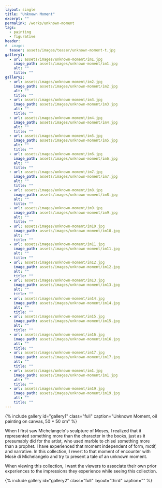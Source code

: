 ```yaml
---
layout: single
title: "Unknown Moment"
excerpt: ""
permalink: /works/unknown-moment
tags:
  - painting
  - figurative
header:
#  image: 
  teaser: assets/images/teaser/unknown-moment-t.jpg 
gallery1:
  - url: assets/images/unknown-moment/im1.jpg
    image_path: assets/images/unknown-moment/im1.jpg
    alt: ""
    title: ""
gallery2:
  - url: assets/images/unknown-moment/im2.jpg
    image_path: assets/images/unknown-moment/im2.jpg
    alt: ""
    title: ""
  - url: assets/images/unknown-moment/im3.jpg
    image_path: assets/images/unknown-moment/im3.jpg
    alt: ""
    title: ""
  - url: assets/images/unknown-moment/im4.jpg
    image_path: assets/images/unknown-moment/im4.jpg
    alt: ""
    title: ""
  - url: assets/images/unknown-moment/im5.jpg
    image_path: assets/images/unknown-moment/im5.jpg
    alt: ""
    title: ""
  - url: assets/images/unknown-moment/im6.jpg
    image_path: assets/images/unknown-moment/im6.jpg
    alt: ""
    title: ""
  - url: assets/images/unknown-moment/im7.jpg
    image_path: assets/images/unknown-moment/im7.jpg
    alt: ""
    title: ""
  - url: assets/images/unknown-moment/im8.jpg
    image_path: assets/images/unknown-moment/im8.jpg
    alt: ""
    title: ""
  - url: assets/images/unknown-moment/im9.jpg
    image_path: assets/images/unknown-moment/im9.jpg
    alt: ""
    title: ""
  - url: assets/images/unknown-moment/im10.jpg
    image_path: assets/images/unknown-moment/im10.jpg
    alt: ""
    title: ""
  - url: assets/images/unknown-moment/im11.jpg
    image_path: assets/images/unknown-moment/im11.jpg
    alt: ""
    title: ""
  - url: assets/images/unknown-moment/im12.jpg
    image_path: assets/images/unknown-moment/im12.jpg
    alt: ""
    title: ""
  - url: assets/images/unknown-moment/im13.jpg
    image_path: assets/images/unknown-moment/im13.jpg
    alt: ""
    title: ""
  - url: assets/images/unknown-moment/im14.jpg
    image_path: assets/images/unknown-moment/im14.jpg
    alt: ""
    title: ""
  - url: assets/images/unknown-moment/im15.jpg
    image_path: assets/images/unknown-moment/im15.jpg
    alt: ""
    title: ""
  - url: assets/images/unknown-moment/im16.jpg
    image_path: assets/images/unknown-moment/im16.jpg
    alt: ""
    title: ""
  - url: assets/images/unknown-moment/im17.jpg
    image_path: assets/images/unknown-moment/im17.jpg
    alt: ""
    title: ""
  - url: assets/images/unknown-moment/im1.jpg
    image_path: assets/images/unknown-moment/im1.jpg
    alt: ""
    title: ""	
  - url: assets/images/unknown-moment/im19.jpg
    image_path: assets/images/unknown-moment/im19.jpg
    alt: ""
    title: ""	
---
```


{% include gallery id="gallery1" class="full" caption="Unknown Moment, oil painting on canvas, 50 * 50 cm" %}

When I first saw Michelangelo's sculpture of Moses, I realized that it represented something more than the character in the books, just as it presumably did for the artist, who used marble to chisel something more than a prophet. I have experienced that moment independent of form, motif, and narrative. In this collection, I revert to that moment of encounter with Mosè di Michelangelo and try to present a tale of an unknown moment.

When viewing this collection, I want the viewers to associate their own prior experiences to the impressions they experience while seeing this collection.

{% include gallery id="gallery2" class="full" layout="third" caption="" %}
